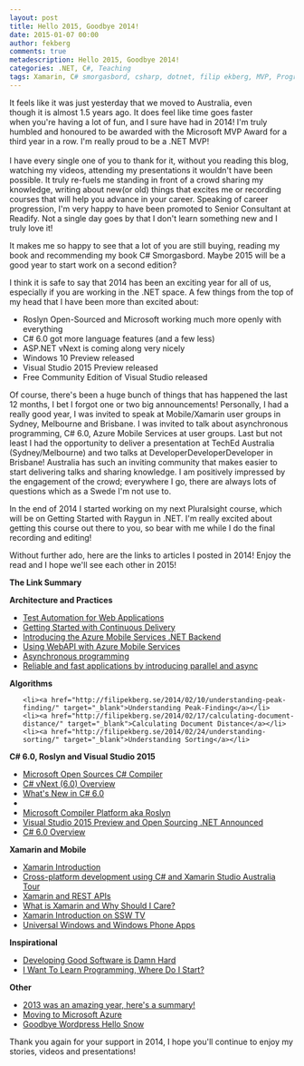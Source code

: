 ```yaml
---
layout: post
title: Hello 2015, Goodbye 2014!
date: 2015-01-07 00:00
author: fekberg
comments: true
metadescription: Hello 2015, Goodbye 2014!
categories: .NET, C#, Teaching
tags: Xamarin, C# smorgasbord, csharp, dotnet, filip ekberg, MVP, Programming, Readify, Async, Await, Async and Await, VS2015, Visual Studio, Open-Source, Open Source, roslyn, roslyn ctp, self-publishing, Sydney,  2014, 2015, Algorithms, Parallel programming, Universal Apps, Apps, TechEd Australia, Peak Finding, Document Distance
---
```


<img src="http://cdn.filipekberg.se/fekberg-blog/wp-content/uploads/2013/01/MVP_Logo_Small.png" alt=""  style="float: right; padding: 20px;" />It feels like it was just yesterday that we moved to Australia, even though it is almost 1.5 years ago. It does feel like time goes faster when you're having a lot of fun, and I sure have had in 2014! I'm truly humbled and honoured to be awarded with the Microsoft MVP Award for a third year in a row. I'm really proud to be a .NET MVP!<br/><br/>I have every single one of you to thank for it, without you reading this blog, watching my videos, attending my presentations it wouldn't have been possible. It truly re-fuels me standing in front of a crowd sharing my knowledge, writing about new(or old) things that excites me or recording courses that will help you advance in your career. Speaking of career progression, I'm very happy to have been promoted to Senior Consultant at Readify. Not a single day goes by that I don't learn something new and I truly love it!<!--excerpt-->

It makes me so happy to see that a lot of you are still buying, reading my book and recommending my book C# Smorgasbord. Maybe 2015 will be a good year to start work on a second edition? 

I think it is safe to say that 2014 has been an exciting year for all of us, especially if you are working in the .NET space. A few things from the top of my head that I have been more than excited about:

<ul>
	<li>Roslyn Open-Sourced and Microsoft working much more openly with everything</li>
	<li>C# 6.0 got more language features (and a few less)</li>
	<li>ASP.NET vNext is coming along very nicely</li>
	<li>Windows 10 Preview released</li>
	<li>Visual Studio 2015 Preview released</li>
	<li>Free Community Edition of Visual Studio released</li>
</ul>

Of course, there's been a huge bunch of things that has happened the last 12 months, I bet I forgot one or two big announcements! Personally, I had a really good year, I was invited to speak at Mobile/Xamarin user groups in Sydney, Melbourne and Brisbane. I was invited to talk about asynchronous programming, C# 6.0, Azure Mobile Services at user groups. Last but not least I had the opportunity to deliver a presentation at TechEd Australia (Sydney/Melbourne) and two talks at DeveloperDeveloperDeveloper in Brisbane! Australia has such an inviting community that makes easier to start delivering talks and sharing knowledge. I am positively impressed by the engagement of the crowd; everywhere I go, there are always lots of questions which as a Swede I'm not use to.

In the end of 2014 I started working on my next Pluralsight course, which will be on Getting Started with Raygun in .NET. I'm really excited about getting this course out there to you, so bear with me while I do the final recording and editing!

Without further ado, here are the links to articles I posted in 2014! Enjoy the read and I hope we'll see each other in 2015!

<strong>The Link Summary</strong>

<strong>Architecture and Practices</strong>
<ul>
	<li><a href="http://filipekberg.se/2014/01/30/test-automation-web-applications/" target="_blank">Test Automation for Web Applications</a></li>
	<li><a href="http://filipekberg.se/2014/11/04/getting-started-with-continuous-delivery/" target="_blank">Getting Started with Continuous Delivery</a></li>
	<li><a href="http://filipekberg.se/2014/11/05/microsoft-azure-mobile-services-powered-by-dotnet/" target="_blank">Introducing the Azure Mobile Services .NET Backend</a></li>
	<li><a href="http://filipekberg.se/2014/12/14/using-webapi-with-azure-mobile-services/" target="_blank">Using WebAPI with Azure Mobile Services</a></li>
	<li><a href="http://filipekberg.se/2014/06/12/asynchronous-programming/" target="_blank">Asynchronous programming</a></li>
	<li><a href="http://filipekberg.se/2014/03/04/reliable-fast-applications-introducing-parallel-async/" target="_blank">Reliable and fast applications by introducing parallel and async</a></li>
</ul>

<strong>Algorithms</strong>
<ul>

	<li><a href="http://filipekberg.se/2014/02/10/understanding-peak-finding/" target="_blank">Understanding Peak-Finding</a></li>
	<li><a href="http://filipekberg.se/2014/02/17/calculating-document-distance/" target="_blank">Calculating Document Distance</a></li>
	<li><a href="http://filipekberg.se/2014/02/24/understanding-sorting/" target="_blank">Understanding Sorting</a></li>

</ul>

<strong>C# 6.0, Roslyn and Visual Studio 2015</strong>
<ul>
	<li><a href="http://filipekberg.se/2014/04/04/microsoft-open-sources-c-compiler/" target="_blank">Microsoft Open Sources C# Compiler</a></li>
	<li><a href="http://filipekberg.se/2014/09/12/csharp-vnext-6-0-overview/" target="_blank">C# vNext (6.0) Overview</a></li>
	<li><a href="http://filipekberg.se/2014/09/23/whats-new-in-csharp-6-0/" target="_blank">What's New in C# 6.0</a></li>
	<li><a href="http://filipekberg.se/2014/10/31/microsoft-compiler-platform-aka-roslyn/" target="_blank"></a></li>
	<li><a href="http://filipekberg.se/2014/10/31/microsoft-compiler-platform-aka-roslyn/" target="_blank">Microsoft Compiler Platform aka Roslyn</a></li>
	<li><a href="http://filipekberg.se/2014/11/12/visual-studio-2015-preview-and-open-sourcing-dotnet-announced/" target="_blank">Visual Studio 2015 Preview and Open Sourcing .NET Announced</a></li>
	<li><a href="http://filipekberg.se/2014/12/10/csharp-6-0/" target="_blank">C# 6.0 Overview</a></li>
</ul>

<strong>Xamarin and Mobile</strong>
<ul>
	<li><a href="http://filipekberg.se/2014/03/26/xamarin-introduction/" target="_blank">Xamarin Introduction</a></li>
	<li><a href="http://filipekberg.se/2014/04/04/cross-platform-development-using-c-and-xamarin-studio-australia-tour/" target="_blank">Cross-platform development using C# and Xamarin Studio Australia Tour</a></li>
	<li><a href="http://filipekberg.se/2014/04/11/xamarin-rest-apis/" target="_blank">Xamarin and REST APIs</a></li>
	<li><a href="http://filipekberg.se/2014/07/02/what-is-xamarin-and-why-should-i-care/" target="_blank">What is Xamarin and Why Should I Care?</a></li>
	<li><a href="http://filipekberg.se/2014/08/31/xamarin-introduction-on-ssw-tv/" target="_blank">Xamarin Introduction on SSW TV</a></li>
	<li><a href="http://filipekberg.se/2014/04/29/universal-windows-windows-phone-apps/" target="_blank">Universal Windows and Windows Phone Apps</a></li>
</ul>

<strong>Inspirational</strong>
<ul>
	<li><a href="http://filipekberg.se/2014/01/29/developing-good-software-damn-hard/" target="_blank">Developing Good Software is Damn Hard</a></li>
	<li><a href="http://filipekberg.se/2014/05/28/i-want-to-learn-programming-where-do-i-start/" target="_blank">I Want To Learn Programming, Where Do I Start?</a></li>
</ul>


<strong>Other</strong>
<ul>
	<li><a href="http://filipekberg.se/2014/01/01/2013-amazing-year-heres-summary/" target="_blank">2013 was an amazing year, here's a summary!</a></li>
	<li><a href="http://filipekberg.se/2014/05/20/moving-microsoft-azure/" target="_blank">Moving to Microsoft Azure</a></li>
	<li><a href="http://filipekberg.se/2014/05/21/goodbye-wordpress-hello-snow/" target="_blank">Goodbye Wordpress Hello Snow</a></li>
</ul>

Thank you again for your support in 2014, I hope you'll continue to enjoy my stories, videos and presentations!
